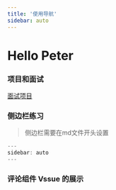```yaml
---
title: '使用导航'
sidebar: auto
---
```


# Hello Peter

### 项目和面试
[面试](https://juejin.cn/post/7017732278509453348#heading-0)[项目](https://www.yuque.com/u12273263/sanmu/as5vtg)


### 侧边栏练习
> 侧边栏需要在md文件开头设置 
```js
---
sidebar: auto
---
```

### 评论组件 Vssue 的展示
<Vssue :options="{ locale: 'zh' }"/>

